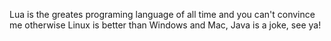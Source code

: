 Lua is the greates programing language of all time and you can't convince me otherwise
Linux is better than Windows and Mac, Java is a joke, see ya!
